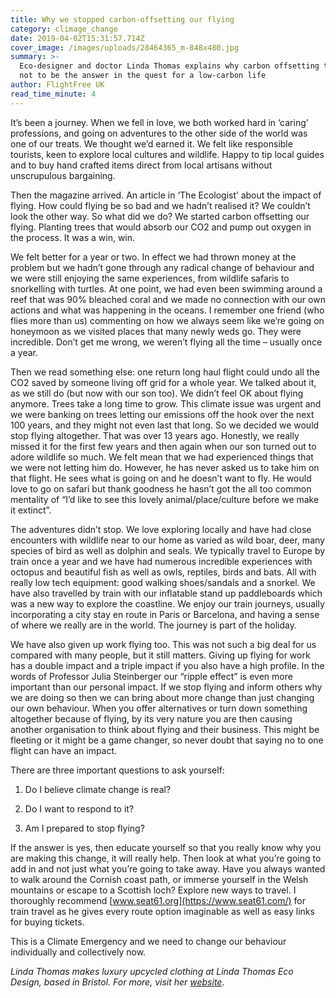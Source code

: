 ```yaml
---
title: Why we stopped carbon-offsetting our flying
category: climage_change
date: 2019-04-02T15:31:57.714Z
cover_image: /images/uploads/28464365_m-848x480.jpg
summary: >-
  Eco-designer and doctor Linda Thomas explains why carbon offsetting turned out
  not to be the answer in the quest for a low-carbon life
author: FlightFree UK
read_time_minute: 4
---
```

It’s been a journey. When we fell in love, we both worked hard in ‘caring’ professions, and going on adventures to the other side of the world was one of our treats. We thought we’d earned it. We felt like responsible tourists, keen to explore local cultures and wildlife. Happy to tip local guides and to buy hand crafted items direct from local artisans without unscrupulous bargaining. 



Then the magazine arrived. An article in ‘The Ecologist’ about the impact of flying. How could flying be so bad and we hadn’t realised it? We couldn’t look the other way. So what did we do? We started carbon offsetting our flying. Planting trees that would absorb our CO2 and pump out oxygen in the process. It was a win, win. 



We felt better for a year or two. In effect we had thrown money at the problem but we hadn’t gone through any radical change of behaviour and we were still enjoying the same experiences, from wildlife safaris to snorkelling with turtles. At one point, we had even been swimming around a reef that was 90% bleached coral and we made no connection with our own actions and what was happening in the oceans. I remember one friend (who flies more than us) commenting on how we always seem like we’re going on honeymoon as we visited places that many newly weds go. They were incredible. Don’t get me wrong, we weren’t flying all the time – usually once a year.



Then we read something else: one return long haul flight could undo all the CO2 saved by someone living off grid for a whole year. We talked about it, as we still do (but now with our son too). We didn’t feel OK about flying anymore. Trees take a long time to grow. This climate issue was urgent and we were banking on trees letting our emissions off the hook over the next 100 years, and they might not even last that long. So we decided we would stop flying altogether. That was over 13 years ago. Honestly, we really missed it for the first few years and then again when our son turned out to adore wildlife so much. We felt mean that we had experienced things that we were not letting him do. However, he has never asked us to take him on that flight. He sees what is going on and he doesn’t want to fly. He would love to go on safari but thank goodness he hasn’t got the all too common mentality of “I’d like to see this lovely animal/place/culture before we make it extinct”.



The adventures didn’t stop. We love exploring locally and have had close encounters with wildlife near to our home as varied as wild boar, deer, many species of bird as well as dolphin and seals. We typically travel to Europe by train once a year and we have had numerous incredible experiences with octopus and beautiful fish as well as owls, reptiles, birds and bats. All with really low tech equipment: good walking shoes/sandals and a snorkel. We have also travelled by train with our inflatable stand up paddleboards which was a new way to explore the coastline. We enjoy our train journeys, usually incorporating a city stay en route in Paris or Barcelona, and having a sense of where we really are in the world. The journey is part of the holiday.

We have also given up work flying too. This was not such a big deal for us compared with many people, but it still matters. Giving up flying for work has a double impact and a triple impact if you also have a high profile. In the words of Professor Julia Steinberger our “ripple effect” is even more important than our personal impact. If we stop flying and inform others why we are doing so then we can bring about more change than just changing our own behaviour. When you offer alternatives or turn down something altogether because of flying, by its very nature you are then causing another organisation to think about flying and their business. This might be fleeting or it might be a game changer, so never doubt that saying no to one flight can have an impact.



There are three important questions to ask yourself:

1. Do I believe climate change is real?

2. Do I want to respond to it?

3. Am I prepared to stop flying?



If the answer is yes, then educate yourself so that you really know why you are making this change, it will really help. Then look at what you’re going to add in and not just what you’re going to take away. Have you always wanted to walk around the Cornish coast path, or immerse yourself in the Welsh mountains or escape to a Scottish loch? Explore new ways to travel. I thoroughly recommend [www.seat61.org](https://www.seat61.com/) for train travel as he gives every route option imaginable as well as easy links for buying tickets.



This is a Climate Emergency and we need to change our behaviour individually and collectively now.



_Linda Thomas makes luxury upcycled clothing at Linda Thomas Eco Design, based in Bristol. For more, visit her_ [_website_](http://lindathomasecodesign.co.uk/index.php/about/).

